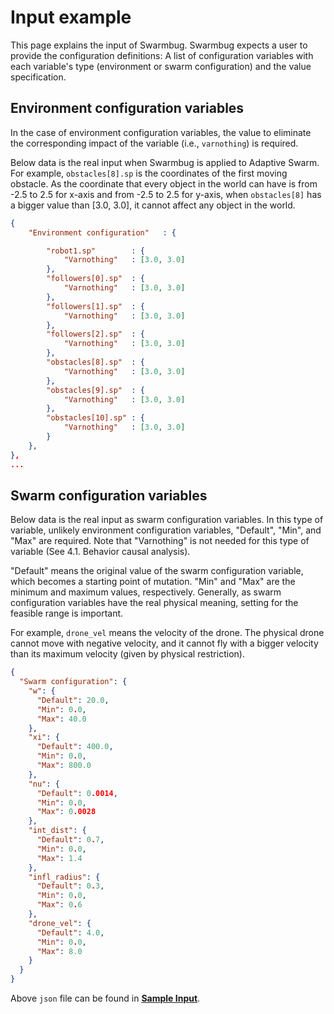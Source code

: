 # Input example

This page explains the input of Swarmbug.
Swarmbug expects a user to provide the configuration definitions: A list of configuration variables with each variable's type (environment or swarm configuration) and the value specification.

## Environment configuration variables

In the case of environment configuration variables, the value to eliminate the corresponding impact of the variable (i.e., `varnothing`) is required.

Below data is the real input when Swarmbug is applied to Adaptive Swarm. For example, `obstacles[8].sp` is the coordinates of the first moving obstacle. As the coordinate that every object in the world can have is from -2.5 to 2.5 for x-axis and from -2.5 to 2.5 for y-axis, when `obstacles[8]` has a bigger value than [3.0, 3.0], it cannot affect any object in the world.

```json
{
    "Environment configuration"   : {

        "robot1.sp"        : {
            "Varnothing"   : [3.0, 3.0]
        },
        "followers[0].sp"  : {
            "Varnothing"   : [3.0, 3.0]
        },
        "followers[1].sp"  : {
            "Varnothing"   : [3.0, 3.0]
        },
        "followers[2].sp"  : {
            "Varnothing"   : [3.0, 3.0]
        },
        "obstacles[8].sp"  : {
            "Varnothing"   : [3.0, 3.0]
        },
        "obstacles[9].sp"  : {
            "Varnothing"   : [3.0, 3.0]
        },
        "obstacles[10].sp" : {
            "Varnothing"   : [3.0, 3.0]
        }
    },
},
...
```

## Swarm configuration variables

Below data is the real input as swarm configuration variables. In this type of variable, unlikely environment configuration variables, "Default", "Min", and "Max" are required. Note that "Varnothing" is not needed for this type of variable (See 4.1. Behavior causal analysis).

"Default" means the original value of the swarm configuration variable, which becomes a starting point of mutation. "Min" and "Max" are the minimum and maximum values, respectively. Generally, as swarm configuration variables have the real physical meaning, setting for the feasible range is important.

For example, `drone_vel` means the velocity of the drone. The physical drone cannot move with negative velocity, and it cannot fly with a bigger velocity than its maximum velocity (given by physical restriction).

```json
{
  "Swarm configuration": {
    "w": {
      "Default": 20.0,
      "Min": 0.0,
      "Max": 40.0
    },
    "xi": {
      "Default": 400.0,
      "Min": 0.0,
      "Max": 800.0
    },
    "nu": {
      "Default": 0.0014,
      "Min": 0.0,
      "Max": 0.0028
    },
    "int_dist": {
      "Default": 0.7,
      "Min": 0.0,
      "Max": 1.4
    },
    "infl_radius": {
      "Default": 0.3,
      "Min": 0.0,
      "Max": 0.6
    },
    "drone_vel": {
      "Default": 4.0,
      "Min": 0.0,
      "Max": 8.0
    }
  }
}
```

Above `json` file can be found in **[Sample Input](https://github.com/swarmbug/src/tree/main/Input_Swarmbug/Sample_data)**.
